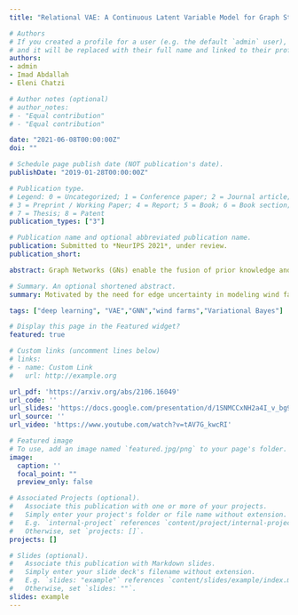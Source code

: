 ```yaml
---
title: "Relational VAE: A Continuous Latent Variable Model for Graph Structured Data"

# Authors
# If you created a profile for a user (e.g. the default `admin` user), write the username (folder name) here 
# and it will be replaced with their full name and linked to their profile.
authors:
- admin
- Imad Abdallah
- Eleni Chatzi

# Author notes (optional)
# author_notes:
# - "Equal contribution"
# - "Equal contribution"

date: "2021-06-08T00:00:00Z"
doi: ""

# Schedule page publish date (NOT publication's date).
publishDate: "2019-01-28T00:00:00Z"

# Publication type.
# Legend: 0 = Uncategorized; 1 = Conference paper; 2 = Journal article;
# 3 = Preprint / Working Paper; 4 = Report; 5 = Book; 6 = Book section;
# 7 = Thesis; 8 = Patent
publication_types: ["3"]

# Publication name and optional abbreviated publication name.
publication: Submitted to *NeurIPS 2021*, under review. 
publication_short:

abstract: Graph Networks (GNs) enable the fusion of prior knowledge and relational reasoning with flexible function approximations. In this work, a general GN-based model is proposed which takes full advantage of the relational modeling capabilities of GNs and extends these to probabilistic modeling with Variational Bayes (VB). To that end, we combine complementary pre-existing approaches on VB for graph data and propose an approach that relies on graph-structured latent and conditioning variables. It is demonstrated that Neural Processes can also be viewed through the lens of the proposed model. We show applications on the problem of structured probability density modeling for simulated and real wind farm monitoring data, as well as on the meta-learning of simulated Gaussian Process data. We release the source code, along with the simulated datasets.

# Summary. An optional shortened abstract.
summary: Motivated by the need for edge uncertainty in modeling wind farm wakes, a graph latent variable model that allows for full graph conditioning and graph latent variables is proposed.

tags: ["deep learning", "VAE","GNN","wind farms","Variational Bayes"]

# Display this page in the Featured widget?
featured: true

# Custom links (uncomment lines below)
# links:
# - name: Custom Link
#   url: http://example.org

url_pdf: 'https://arxiv.org/abs/2106.16049'
url_code: ''
url_slides: 'https://docs.google.com/presentation/d/1SNMCCxNH2a4I_v_bg99mIG6pXxFsmC_CdpZAXou_l1Y/edit?usp=sharing'
url_source: ''
url_video: 'https://www.youtube.com/watch?v=tAV7G_kwcRI'

# Featured image
# To use, add an image named `featured.jpg/png` to your page's folder. 
image:
  caption: ''
  focal_point: ""
  preview_only: false

# Associated Projects (optional).
#   Associate this publication with one or more of your projects.
#   Simply enter your project's folder or file name without extension.
#   E.g. `internal-project` references `content/project/internal-project/index.md`.
#   Otherwise, set `projects: []`.
projects: []

# Slides (optional).
#   Associate this publication with Markdown slides.
#   Simply enter your slide deck's filename without extension.
#   E.g. `slides: "example"` references `content/slides/example/index.md`.
#   Otherwise, set `slides: ""`.
slides: example
---
```


